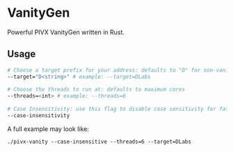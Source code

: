 # VanityGen
Powerful PIVX VanityGen written in Rust.

## Usage
```bash
# Choose a target prefix for your address: defaults to "D" for non-vanity mode
--target="D<string>" # example: --target=DLabs
    
# Choose the threads to run at: defaults to maximum cores
--threads=<int> # example: --threads=6
    
# Case Insensitivity: use this flag to disable case sensitivity for faster searches
--case-insensitivity
```

A full example may look like:
```
./pivx-vanity --case-insensitive --threads=6 --target=DLabs
```
